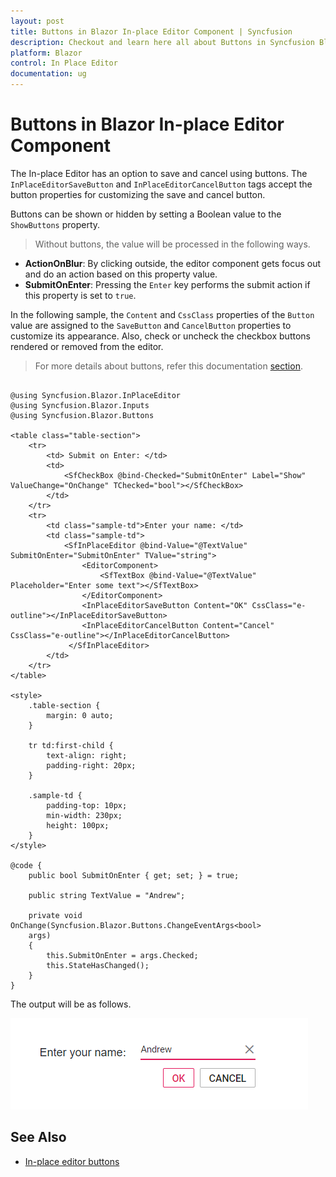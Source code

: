 ```yaml
---
layout: post
title: Buttons in Blazor In-place Editor Component | Syncfusion
description: Checkout and learn here all about Buttons in Syncfusion Blazor In-place Editor component and much more.
platform: Blazor
control: In Place Editor 
documentation: ug
---
```


# Buttons in Blazor In-place Editor Component

The In-place Editor has an option to save and cancel using buttons. The `InPlaceEditorSaveButton` and `InPlaceEditorCancelButton` tags accept the button properties for customizing the save and cancel button.

Buttons can be shown or hidden by setting a Boolean value to the `ShowButtons` property.

> Without buttons, the value will be processed in the following ways.

* **ActionOnBlur**: By clicking outside, the editor component gets focus out and do an action based on this property value.
* **SubmitOnEnter**: Pressing the `Enter` key performs the submit action if this property is set to `true`.

In the following sample, the `Content` and `CssClass` properties of the `Button` value are assigned to the `SaveButton` and `CancelButton` properties to customize its appearance. Also, check or uncheck the checkbox buttons rendered or removed from the editor.

> For more details about buttons, refer this documentation [section](../button/).

```cshtml

@using Syncfusion.Blazor.InPlaceEditor
@using Syncfusion.Blazor.Inputs
@using Syncfusion.Blazor.Buttons

<table class="table-section">
    <tr>
        <td> Submit on Enter: </td>
        <td>
            <SfCheckBox @bind-Checked="SubmitOnEnter" Label="Show" ValueChange="OnChange" TChecked="bool"></SfCheckBox>
        </td>
    </tr>
    <tr>
        <td class="sample-td">Enter your name: </td>
        <td class="sample-td">
            <SfInPlaceEditor @bind-Value="@TextValue" SubmitOnEnter="SubmitOnEnter" TValue="string">
                <EditorComponent>
                    <SfTextBox @bind-Value="@TextValue" Placeholder="Enter some text"></SfTextBox>
                </EditorComponent>
                <InPlaceEditorSaveButton Content="OK" CssClass="e-outline"></InPlaceEditorSaveButton>
                <InPlaceEditorCancelButton Content="Cancel" CssClass="e-outline"></InPlaceEditorCancelButton>
             </SfInPlaceEditor>
        </td>
    </tr>
</table>

<style>
    .table-section {
        margin: 0 auto;
    }

    tr td:first-child {
        text-align: right;
        padding-right: 20px;
    }

    .sample-td {
        padding-top: 10px;
        min-width: 230px;
        height: 100px;
    }
</style>

@code {
    public bool SubmitOnEnter { get; set; } = true;

    public string TextValue = "Andrew";

    private void OnChange(Syncfusion.Blazor.Buttons.ChangeEventArgs<bool>
    args)
    {
        this.SubmitOnEnter = args.Checked;
        this.StateHasChanged();
    }
}

```

The output will be as follows.

![Blazor In-place Editor with Buttons](./images/blazor-inplace-editor-with-buttons.png)

## See Also

* [In-place editor buttons](./how-to/dynamic-edit-mode)